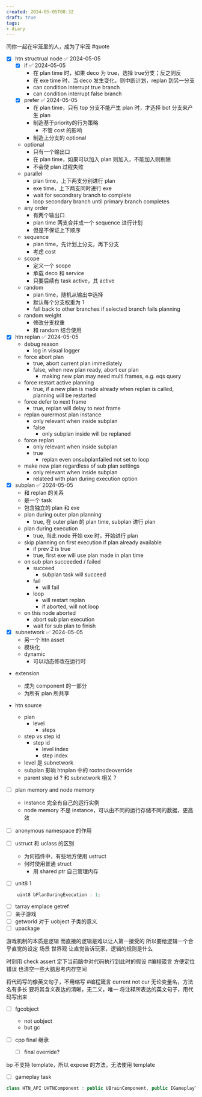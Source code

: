 ```yaml
---
created: 2024-05-05T08:32
draft: true
tags:
- diary
---
```



同你一起在牢笼里的人，成为了牢笼 #quote


- [x] htn structrual node ✅ 2024-05-05
	- [x] if ✅ 2024-05-05
		- 在 plan time 时，如果 deco 为 true，选择 true分支；反之则反
		- 在 exe time 时，当 deco 发生变化，则中断计划，replan 到另一分支
		- can condition interrupt true branch
		- can condition interrupt false branch
	- [x] prefer ✅ 2024-05-05
		- 在 plan time，只有 top 分支不能产生 plan 时，才选择 bot 分支来产生 plan
		- 制造基于priority的行为策略
			- 不管 cost 的影响
		- 制造上分支的 optional
	- optional
		- 只有一个输出口
		- 在 plan time，如果可以加入 plan 则加入，不能加入则剔除
		- 不会使 plan 过程失败
	- parallel
		- plan time，上下两支分别进行 plan
		- exe time，上下两支同时进行 exe
		- wait for secondrary branch to complete
		- loop secondary branch until primary branch completes
	- any order
		- 有两个输出口
		- plan time 两支合并成一个 sequence 进行计划
		- 但是不保证上下顺序
	- sequence
		- plan time，先计划上分支，再下分支
		- 考虑 cost
	- scope
		- 定义一个 scope
		- 承载 deco 和 service
		- 只要后续有 task active，其 active
	- random
		- plan time，随机从输出中选择
		- 默认每个分支权重为 1
		- fall back to other branches if selected branch fails planning
	- random weight
		- 修改分支权重
		- 和 random 结合使用
- [x] htn replan ✅ 2024-05-05
	- debug reason
		- log in visual logger
	- force abort plan
		- true, abort current plan immediately
		- false, when new plan ready, abort cur plan
			- making new plan may need multi frames, e.g. eqs query
	- force restart active planning
		- true, if a new plan is made already when replan is called, planning will be restarted
	- force defer to next frame
		- true, replan will delay to next frame
	- replan ourermost plan instance
		- only relevant when inside subplan
		- false
			- only subplan inside will be replaned
	- force replan
		- only relevant when inside subplan
		- true
			- replan even onsubplanfailed not set to loop
	- make new plan regardless of sub plan settings
		- only relevant when inside subplan
		- relateed with plan during execution option
- [x] subplan ✅ 2024-05-05
	- 和 replan 的关系
	- 是一个 task
	- 包含独立的 plan 和 exe
	- plan during outer plan planning
		- true, 在 outer plan 的 plan time, subplan 进行 plan
	- plan during execution
		- true, 当此 node 开始 exe 时，开始进行 plan
	- skip planning on first execution if plan already available
		- if prev 2 is true
		- true, first exe will use plan made in plan time
	- on sub plan succeeded / failed
		- succeed
			- subplan task will succeed
		- fail
			- will fail
		- loop
			- will restart replan
			- if aborted, will not loop
	- on this node aborted
		- abort sub plan execution
		- wait for sub plan to finish
- [x] subnetwork ✅ 2024-05-05
	- 另一个 htn asset
	- 模块化
	- dynamic
		- 可以动态修改在运行时
- extension
	- 成为 component 的一部分
	- 为所有 plan 所共享


- htn source
	- plan
		- level
			- steps
	- step vs step id
		- step id
			- level index
			- step index
	- level 是 subnetwork
	- subplan 影响 htnplan 中的 rootnodeoverride
	- parent step id ? 和 subnetwork 相关？

- [ ] plan memory  and  node  memory
	- instance  完全有自己的运行实例
	- node memory 不是 instance，可以由不同的运行存储不同的数据，更高效
- [ ] anonymous namespace 的作用
- [ ] ustruct 和 uclass 的区别
	- 为何插件中，有些地方使用 ustruct
	- 何时使用普通  struct
		- 用 shared ptr 自己管理内存

- [ ] unit8 1
```cpp
	uint8 bPlanDuringExecution : 1;
```


- [ ] tarray emplace getref
- [ ] 亲子游戏
- [ ] getworld 对于 uobject 子类的意义
- [ ] upackage

游戏机制的本质是逻辑
而直接的逻辑是难以让人第一接受的
所以要给逻辑一个合乎直觉的设定
场景
世界观
让直觉告诉玩家，逻辑的规则是什么


时刻用 check assert 定下当前脑中对代码执行到此时的假设 #编程箴言
方便定位错误
也清空一些大脑思考内存空间

将代码写的像英文句子，不用缩写 #编程箴言 
current not cur
无论变量名，方法名有多长
要将其含义表达的清晰，无二义，唯一
将注释所表达的英文句子，用代码写出来


- [ ] fgcobject
	- not uobject
	- but gc

- [ ] cpp final 继承
	- [ ] final override?


bp 不支持 template，所以 expose 的方法，无法使用 template

- [ ] gameplay task
```cpp
class HTN_API UHTNComponent : public UBrainComponent, public IGameplayTaskOwnerInterface
```
